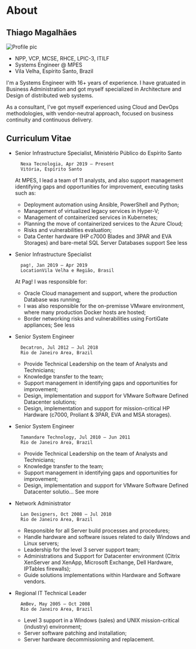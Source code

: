 # About

## Thiago Magalhães

![Profile pic](https://media.licdn.com/dms/image/C4E03AQHzuUTPyKd0dg/profile-displayphoto-shrink_200_200/0?e=1570060800&v=beta&t=84qs_9PMSewg-_7aT-8BDjo_jj6NJFMls9ScCHFRu24)

- NPP, VCP, MCSE, RHCE, LPIC-3, ITILF
- Systems Engineer @ MPES
- Vila Velha, Espírito Santo, Brazil

I'm a Systems Engineer with 16+ years of experience. I have gratuated in Business Administration and got myself specialized in Architecture and Design of distributed web systems.

As a consultant, I've got myself experienced using Cloud and DevOps methodologies, with vendor-neutral approach, focused on business continuity and continuous delivery.

## Curriculum Vitae

- Senior Infrastructure Specialist, Ministério Público do Espírito Santo

        Nexa Tecnologia, Apr 2019 – Present
        Vitória, Espírito Santo

    At MPES, I lead a team of 11 analysts, and also support management identifying gaps and opportunities for improvement, executing tasks such as:

    - Deployment automation using Ansible, PowerShell and Python;
    - Management of virtualized legacy services in Hyper-V;
    - Management of containerized services in Kubernetes;
    - Planning the move of containerized services to the Azure Cloud;
    - Risks and vulnerabilities evaluation;
    - Data Center hardware (HP c7000 Blades and 3PAR and EVA Storages) and bare-metal SQL Server Databases support See less

- Senior Infrastructure Specialist

        pag!, Jan 2019 – Apr 2019
        LocationVila Velha e Região, Brasil

    At Pag! I was responsible for:

    - Oracle Cloud management and support, where the production Database was running;
    - I was also responsible for the on-premisse VMware environment, where many production Docker hosts are hosted;
    - Border networking risks and vulnerabilities using FortiGate appliances; See less

- Senior System Engineer

        Decatron, Jul 2012 – Jul 2018
        Rio de Janeiro Area, Brazil

    - Provide Technical Leadership on the team of Analysts and Technicians;
    - Knowledge transfer to the team; 
    - Support management in identifying gaps and opportunities for improvement;
    - Design, implementation and support for VMware Software Defined Datacenter solutions;
    - Design, implementation and support for mission-critical HP Hardware (c7000, Proliant & 3PAR, EVA and MSA storages).

- Senior System Engineer

        Tamandare Technology, Jul 2010 – Jun 2011
        Rio de Janeiro Area, Brazil

  - Provide Technical Leadership on the team of Analysts and Technicians;
  - Knowledge transfer to the team;
  - Support management in identifying gaps and opportunities for improvement;
  - Design, implementation and support for VMware Software Defined Datacenter solutio... See more

- Network Administrator

        Lan Designers, Oct 2008 – Jul 2010
        Rio de Janeiro Area, Brazil

  - Responsible for all Server build processes and procedures;
  - Handle hardware and software issues related to daily Windows and Linux servers;
  - Leadership for the level 3 server support team;
  - Administrations and Support for Datacenter environment (Citrix XenServer and XenApp, Microsoft Exchange, Dell Hardware, IPTables firewalls);
  - Guide solutions implementations within Hardware and Software vendors.

- Regional IT Technical Leader

        AmBev, May 2005 – Oct 2008
        Rio de Janeiro Area, Brazil

  - Level 3 support in a Windows (sales) and UNIX mission-critical (industry) environment;
  - Server software patching and installation;
  - Server hardware decommissioning and replacement.
